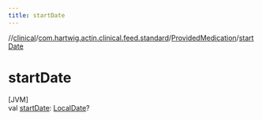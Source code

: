```yaml
---
title: startDate
---
```

//[clinical](../../../index.html)/[com.hartwig.actin.clinical.feed.standard](../index.html)/[ProvidedMedication](index.html)/[startDate](start-date.html)



# startDate



[JVM]\
val [startDate](start-date.html): [LocalDate](https://docs.oracle.com/javase/8/docs/api/java/time/LocalDate.html)?




